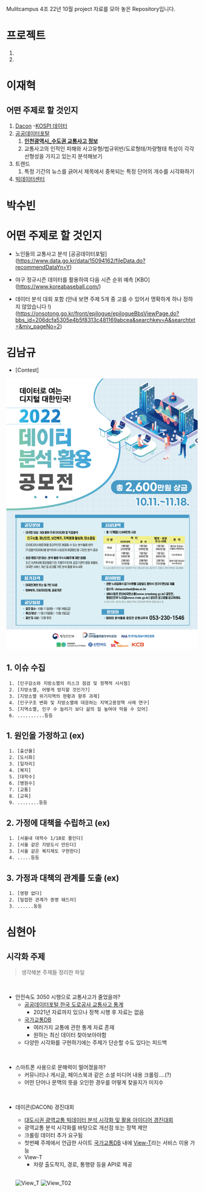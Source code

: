 Mulitcampus 4조 22년 10월 project 자료를 모아 놓은 Repository입니다.
# 프로젝트
1.
2.




# 이재혁
## 어떤 주제로 할 것인지
1. [Dacon](https://dacon.io/)
    -[KOSPI 데이터](https://dacon.io/competitions/official/235980/data)
2. [공공데이터포탈](https://www.data.go.kr/)
    1. [**인천광역시_수도권 교통사고 정보**](https://www.data.go.kr/data/15065733/openapi.do)
    2. 교통사고의 인적인 피해와 사고유형/법규위반/도로형태/차량형태 특성이 각각 선형성을 가지고 있는지 분석해보기
3. 트랜드
    1. 특정 기간의 뉴스를 긁어서 제목에서 중복되는 특정 단어의 개수를 시각화하기
4. [빅데이터센터](https://kbig.kr/portal/kbig/datacube.page)

# 박수빈
# 어떤 주제로 할 것인지

+ 노인들의 교통사고 분석
   [공공데이터포털] (https://www.data.go.kr/data/15094162/fileData.do?recommendDataYn=Y)

+ 야구 정규시즌 데이터를 활용하여 다음 시즌 순위 예측
   [KBO] (https://www.koreabaseball.com/)


+ 데이터 분석 대회 포함 (안내 보면 주제 5개 중 고를 수 있어서 명확하게 하나 정하지 않았습니다 !) (https://onsotong.go.kr/front/epilogue/epilogueBbsViewPage.do?bbs_id=206dcfa5305e4b5f8313c481169abcea&searchkey=A&searchtxt=&miv_pageNo=2)


# 김남규
+ [Contest]
 <img src="./malripo/data/img/Contest.jpg">

## 1. 이슈 수집
     1. [인구감소와 지방소멸의 리스크 점검 및 정책적 시사점]
     2. [지방소멸, 어떻게 방지할 것인가?]
     3. [지방소멸 위기지역의 현황과 향후 과제] 
     4. [인구구조 변화 및 지방소멸에 대응하는 지역고용정책 사례 연구]
     5. [지역소멸, 인구 수 늘리기 보다 삶의 질 높여야 막을 수 있어]
     6. ..........등등
   
## 1. 원인을 가정하고 (ex)
     1. [출산율]
     2. [도시화]
     3. [일자리]
     4. [복지]
     5. [대학수]
     6. [병원수]
     7. [교통]
     8. [교육]
     9. ........등등
   
## 2. 가정에 대책을 수립하고 (ex)
     1. [서울내 대학수 1/10로 줄인다]
     2. [서울 같은 지방도시 만든다]
     3. [서울 같은 복지제도 구현한다]
     4. .....등등

## 3. 가정과 대책의 관계를 도출 (ex)
     1. [영향 없다]
     2. [밀접한 관계가 증명 돼드라]
     3. ......등등
 
 # 심현아
 ## 시각화 주제
> 생각해본 주제들 정리한 파일

<br/>

- 안전속도 3050 시행으로 교통사고가 줄었을까?
  - [공공데이터포털 한국 도로공사 교통사고 통계](https://www.data.go.kr/data/15045638/fileData.do#tab-layer-openapi)
    - 2021년 자료까지 있으나 정책 시행 후 자료는 없음
  - [국가교통DB](https://www.ktdb.go.kr/www/contents.do?key=1320)
    - 여러가지 교통에 관한 통계 자료 존재
    - 원하는 최신 데이터 찾아보아야함
  - 다양한 시각화를 구현하기에는 주제가 단순할 수도 있다는 피드백

<br/>

- 스마트폰 사용으로 문해력이 떨어졌을까?
  - 커뮤니티나 게시글, 페이스북과 같은 소셜 미디어 내용 크롤링....(?)
  - 어떤 단어나 문맥의 뜻을 오인한 경우를 어떻게 찾을지가 미지수

<br/>

- 데이콘(DACON) 경진대회
  - [대도시권 광역교통 빅데이터 분석 시각화 및 활용 아이디어 경진대회](https://dacon.io/competitions/official/236009/overview/description)
  - 광역교통 분석 시각화를 바탕으로 개선점 또는 정책 제안
  - 크롤링 데이터 추가 요구됨
  - 첫번째 주제에서 언급한 사이트 [국가교통DB](https://www.ktdb.go.kr/www/contents.do?key=1320) 내에 [View-T](https://viewt.ktdb.go.kr/cong/map/page.do)라는 서비스 이용 가능
  - View-T
    - 차량 출도착지, 경로, 통행량 등을 API로 제공
  
  <br/>
  
  ![View_T](https://user-images.githubusercontent.com/93986157/195965237-ad3a7ac5-cae7-4342-ad25-38fcf07803f4.png)
  ![View_T02](https://user-images.githubusercontent.com/93986157/195965300-f93d4e2b-98e2-4593-ad0e-8fff443a0c84.png)

